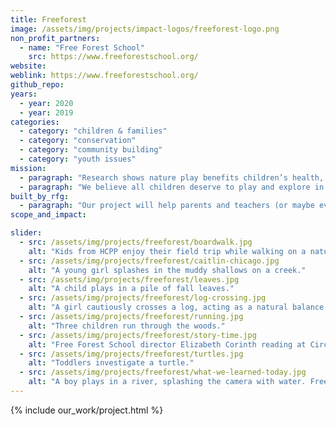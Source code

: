 ```yaml
---
title: Freeforest
image: /assets/img/projects/impact-logos/freeforest-logo.png
non_profit_partners:
  - name: "Free Forest School"
    src: https://www.freeforestschool.org/
website:
weblink: https://www.freeforestschool.org/
github_repo:
years:
  - year: 2020
  - year: 2019
categories:
  - category: "children & families"
  - category: "conservation"
  - category: "community building"
  - category: "youth issues"
mission:
  - paragraph: "Research shows nature play benefits children’s health, supporting social-emotional, physical, and cognitive development and wellness. Yet time spent outdoors in unstructured play is at an all-time low and many children face significant barriers to playing in nature."
  - paragraph: "We believe all children deserve to play and explore in nature. We pursue equitable access to nature play for all children by mobilizing grassroots leaders and partnering with school districts, cities and community organizations."
built_by_rfg:
  - paragraph: "Our project will help parents and teachers (or maybe even kids!) find Free Forest School service areas wherever they might be. We're going to use Mapbox, so if you've ever wanted to learn some GIS work with your Rails and/or JavaScript, or played hooky to be in the great outdoors, this project is for you!"
scope_and_impact:

slider:
  - src: /assets/img/projects/freeforest/boardwalk.jpg
    alt: "Kids from HCPP enjoy their field trip while walking on a nature boardwalk."
  - src: /assets/img/projects/freeforest/caitlin-chicago.jpg
    alt: "A young girl splashes in the muddy shallows on a creek."
  - src: /assets/img/projects/freeforest/leaves.jpg
    alt: "A child plays in a pile of fall leaves."
  - src: /assets/img/projects/freeforest/log-crossing.jpg
    alt: "A girl cautiously crosses a log, acting as a natural balance beam across a creek. Free Forest School of Durango. Photo by Katherine Dudley."
  - src: /assets/img/projects/freeforest/running.jpg
    alt: "Three children run through the woods."
  - src: /assets/img/projects/freeforest/story-time.jpg
    alt: "Free Forest School director Elizabeth Corinth reading at Circle Time. Image by Homeless Children’s Playtime Project (HCPP)."
  - src: /assets/img/projects/freeforest/turtles.jpg
    alt: "Toddlers investigate a turtle."
  - src: /assets/img/projects/freeforest/what-we-learned-today.jpg
    alt: "A boy plays in a river, splashing the camera with water. Free Forest School of Austin. Photo by @what_we_learned_today."
---
```


{% include our_work/project.html %}
